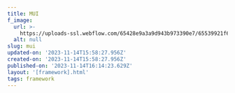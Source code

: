 ```yaml
---
title: MUI
f_image:
  url: >-
    https://uploads-ssl.webflow.com/65428e9a3a9d943b973390e7/65539921f6a595306140aa15_mui-logo.svg
  alt: null
slug: mui
updated-on: '2023-11-14T15:58:27.956Z'
created-on: '2023-11-14T15:58:27.956Z'
published-on: '2023-11-14T16:14:23.629Z'
layout: '[framework].html'
tags: framework
---
```



